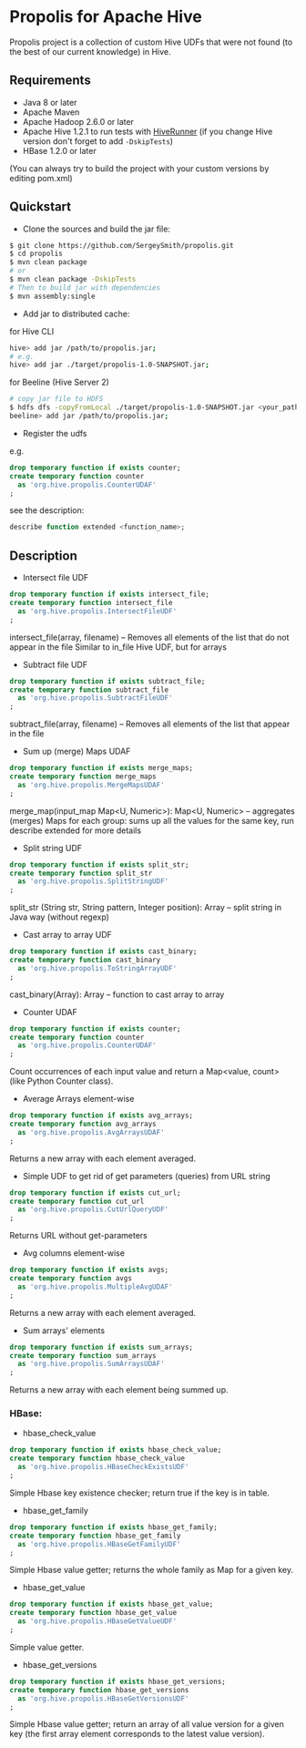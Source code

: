 # Propolis for Apache Hive

Propolis project is a collection of custom Hive UDFs that were not found (to the best of our current knowledge) in Hive.

## Requirements 
* Java 8 or later
* Apache Maven
* Apache Hadoop 2.6.0 or later
* Apache Hive 1.2.1 to run tests with [HiveRunner](https://github.com/klarna/HiveRunner) (if you change Hive version don't forget to add `-DskipTests`)
* HBase 1.2.0 or later

(You can always try to build the project with your custom versions by editing pom.xml)

## Quickstart
* Clone the sources and build the jar file:
```bash
$ git clone https://github.com/SergeySmith/propolis.git 
$ cd propolis
$ mvn clean package
# or
$ mvn clean package -DskipTests
# Then to build jar with dependencies
$ mvn assembly:single
```
* Add jar to distributed cache:

for Hive CLI
```bash
hive> add jar /path/to/propolis.jar;
# e.g.
hive> add jar ./target/propolis-1.0-SNAPSHOT.jar;
```
for Beeline (Hive Server 2)
```bash
# copy jar file to HDFS
$ hdfs dfs -copyFromLocal ./target/propolis-1.0-SNAPSHOT.jar <your_path>
beeline> add jar /path/to/propolis.jar;
```
* Register the udfs

e.g.
```sql
drop temporary function if exists counter;
create temporary function counter
  as 'org.hive.propolis.CounterUDAF'
;
```
see the description:
```sql
describe function extended <function_name>;
```

## Description
* Intersect file UDF
```sql
drop temporary function if exists intersect_file;
create temporary function intersect_file
  as 'org.hive.propolis.IntersectFileUDF'
;
```
intersect_file(array<str>, filename) – Removes all elements of the list that do not appear in the file
Similar to in_file Hive UDF, but for arrays

* Subtract file UDF
```sql
drop temporary function if exists subtract_file;
create temporary function subtract_file
  as 'org.hive.propolis.SubtractFileUDF'
;
```
subtract_file(array<str>, filename) – Removes all elements of the list that appear in the file

* Sum up (merge) Maps UDAF
```sql
drop temporary function if exists merge_maps;
create temporary function merge_maps
  as 'org.hive.propolis.MergeMapsUDAF'
;
```
merge_map(input_map Map<U, Numeric>): Map<U, Numeric> – aggregates (merges) Maps for each group: sums up all the values for the same key, run describe extended for more details

* Split string UDF
```sql
drop temporary function if exists split_str;
create temporary function split_str
  as 'org.hive.propolis.SplitStringUDF'
;
```
split_str (String str, String pattern, Integer position): Array<String> – split string in Java way (without regexp)

* Cast array<binary> to array<string> UDF
```sql
drop temporary function if exists cast_binary;
create temporary function cast_binary
  as 'org.hive.propolis.ToStringArrayUDF'
;
```
cast_binary(Array<Binary>): Array<String> – function to cast array<binary> to array<string>

* Counter UDAF
```sql
drop temporary function if exists counter;
create temporary function counter
  as 'org.hive.propolis.CounterUDAF'
;
```
Count occurrences of each input value and return a Map<value, count> (like Python Counter class).

* Average Arrays element-wise
```sql
drop temporary function if exists avg_arrays;
create temporary function avg_arrays
  as 'org.hive.propolis.AvgArraysUDAF'
;
```
Returns a new array with each element averaged.

* Simple UDF to get rid of get parameters (queries) from URL string
```sql
drop temporary function if exists cut_url;
create temporary function cut_url
  as 'org.hive.propolis.CutUrlQueryUDF'
;
```
Returns URL without get-parameters

* Avg columns element-wise
```sql
drop temporary function if exists avgs;
create temporary function avgs
  as 'org.hive.propolis.MultipleAvgUDAF'
;
```
Returns a new array with each element averaged.

* Sum arrays' elements
```sql
drop temporary function if exists sum_arrays;
create temporary function sum_arrays
  as 'org.hive.propolis.SumArraysUDAF'
;
```
Returns a new array with each element being summed up.


### HBase:

* hbase_check_value
```sql
drop temporary function if exists hbase_check_value;
create temporary function hbase_check_value
  as 'org.hive.propolis.HBaseCheckExistsUDF'
;
```
Simple Hbase key existence checker; return true if the key is in table.

* hbase_get_family
```sql
drop temporary function if exists hbase_get_family;
create temporary function hbase_get_family
  as 'org.hive.propolis.HBaseGetFamilyUDF'
;
```
Simple Hbase value getter; returns the whole family as Map for a given key.

* hbase_get_value
```sql
drop temporary function if exists hbase_get_value;
create temporary function hbase_get_value
  as 'org.hive.propolis.HBaseGetValueUDF'
;
```
Simple value getter.

* hbase_get_versions
```sql
drop temporary function if exists hbase_get_versions;
create temporary function hbase_get_versions
  as 'org.hive.propolis.HBaseGetVersionsUDF'
;
```
Simple Hbase value getter; return an array of all value version for a given key (the first array element corresponds to the latest value version).
